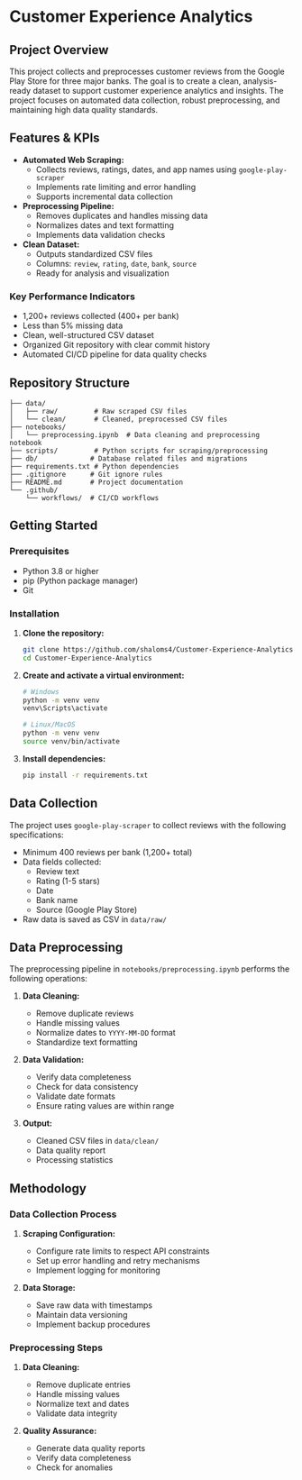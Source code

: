 # Customer Experience Analytics

## Project Overview
This project collects and preprocesses customer reviews from the Google Play Store for three major banks. The goal is to create a clean, analysis-ready dataset to support customer experience analytics and insights. The project focuses on automated data collection, robust preprocessing, and maintaining high data quality standards.

## Features & KPIs
- **Automated Web Scraping:**
  - Collects reviews, ratings, dates, and app names using `google-play-scraper`
  - Implements rate limiting and error handling
  - Supports incremental data collection
- **Preprocessing Pipeline:**
  - Removes duplicates and handles missing data
  - Normalizes dates and text formatting
  - Implements data validation checks
- **Clean Dataset:**
  - Outputs standardized CSV files
  - Columns: `review`, `rating`, `date`, `bank`, `source`
  - Ready for analysis and visualization

### Key Performance Indicators
- 1,200+ reviews collected (400+ per bank)
- Less than 5% missing data
- Clean, well-structured CSV dataset
- Organized Git repository with clear commit history
- Automated CI/CD pipeline for data quality checks

## Repository Structure
```
├── data/
│   ├── raw/         # Raw scraped CSV files
│   └── clean/       # Cleaned, preprocessed CSV files
├── notebooks/
│   └── preprocessing.ipynb  # Data cleaning and preprocessing notebook
├── scripts/         # Python scripts for scraping/preprocessing
├── db/             # Database related files and migrations
├── requirements.txt # Python dependencies
├── .gitignore      # Git ignore rules
├── README.md       # Project documentation
└── .github/
    └── workflows/  # CI/CD workflows
```

## Getting Started

### Prerequisites
- Python 3.8 or higher
- pip (Python package manager)
- Git

### Installation
1. **Clone the repository:**
   ```bash
   git clone https://github.com/shaloms4/Customer-Experience-Analytics
   cd Customer-Experience-Analytics
   ```

2. **Create and activate a virtual environment:**
   ```bash
   # Windows
   python -m venv venv
   venv\Scripts\activate

   # Linux/MacOS
   python -m venv venv
   source venv/bin/activate
   ```

3. **Install dependencies:**
   ```bash
   pip install -r requirements.txt
   ```

## Data Collection
The project uses `google-play-scraper` to collect reviews with the following specifications:
- Minimum 400 reviews per bank (1,200+ total)
- Data fields collected:
  - Review text
  - Rating (1-5 stars)
  - Date
  - Bank name
  - Source (Google Play Store)
- Raw data is saved as CSV in `data/raw/`

## Data Preprocessing
The preprocessing pipeline in `notebooks/preprocessing.ipynb` performs the following operations:
1. **Data Cleaning:**
   - Remove duplicate reviews
   - Handle missing values
   - Normalize dates to `YYYY-MM-DD` format
   - Standardize text formatting

2. **Data Validation:**
   - Verify data completeness
   - Check for data consistency
   - Validate date formats
   - Ensure rating values are within range

3. **Output:**
   - Cleaned CSV files in `data/clean/`
   - Data quality report
   - Processing statistics

## Methodology

### Data Collection Process
1. **Scraping Configuration:**
   - Configure rate limits to respect API constraints
   - Set up error handling and retry mechanisms
   - Implement logging for monitoring

2. **Data Storage:**
   - Save raw data with timestamps
   - Maintain data versioning
   - Implement backup procedures

### Preprocessing Steps
1. **Data Cleaning:**
   - Remove duplicate entries
   - Handle missing values
   - Normalize text and dates
   - Validate data integrity

2. **Quality Assurance:**
   - Generate data quality reports
   - Verify data completeness
   - Check for anomalies
